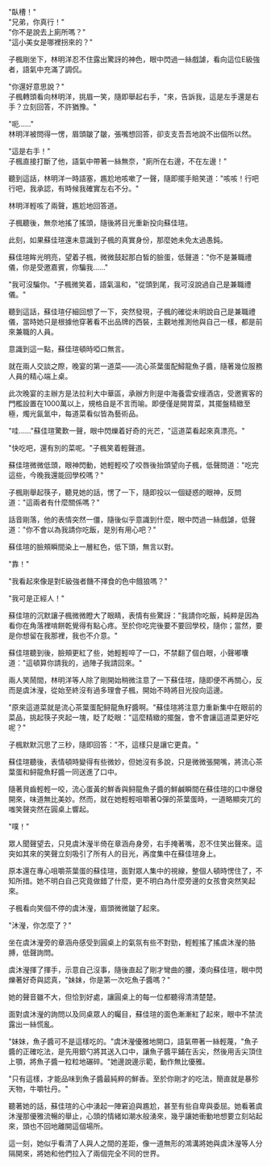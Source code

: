 "臥槽！"  
"兄弟，你真行！"  
"你不是說去上廁所嗎？"  
"這小美女是哪裡拐來的？"  

子楓剛坐下，林明洋忍不住露出驚訝的神色，眼中閃過一絲戲謔，看向這位E級強者，語氣中充滿了調侃。

"你還好意思說？"  
子楓轉頭看向林明洋，挑眉一笑，隨即舉起右手，"來，告訴我，這是左手還是右手？立刻回答，不許猶豫。"  

"呃……"  
林明洋被問得一愣，眉頭皺了皺，張嘴想回答，卻支支吾吾地說不出個所以然。  

"這是右手！"  
子楓直接打斷了他，語氣中帶著一絲無奈，"廁所在右邊，不在左邊！"  

聽到這話，林明洋一時語塞，尷尬地咳嗽了一聲，隨即擺手賠笑道："咳咳！行吧行吧，我承認，有時候我確實左右不分。"  

林明洋輕咳了兩聲，尷尬地回答道。

子楓聽後，無奈地搖了搖頭，隨後將目光重新投向蘇佳瑄。

此刻，如果蘇佳瑄還未意識到子楓的真實身份，那麼她未免太過愚鈍。

蘇佳瑄眸光明亮，望着子楓，微微鼓起那白皙的臉蛋，低聲道："你不是兼職禮儀，你是受邀嘉賓，你騙我……"

"我可沒騙你。"子楓微笑着，語氣溫和，"從頭到尾，我可沒說過自己是兼職禮儀。"

聽到這話，蘇佳瑄仔細回想了一下，突然發現，子楓的確從未明說自己是兼職禮儀，當時她只是根據他穿著看不出品牌的西裝，主觀地推測他與自己一樣，都是前來兼職的人員。

意識到這一點，蘇佳瑄頓時啞口無言。

就在兩人交談之際，晚宴的第一道菜——流心茶葉蛋配鱘龍魚子醬，隨著幾位服務人員的精心端上桌。

此次晚宴的主辦方是法拉利大中華區，承辦方則是中海養雲安缦酒店，受邀賓客的門檻設置在1000萬以上，規格自是不言而喻。即便僅是開胃菜，其擺盤精緻至極，燭光氤氳中，每道菜看似皆為藝術品。

"哇……"蘇佳瑄驚歎一聲，眼中閃爍着好奇的光芒，"這道菜看起來真漂亮。"

"快吃吧，還有別的菜呢。"子楓笑着輕聲道。

蘇佳瑄微微低頭，眼神閃動，她輕輕咬了咬唇後抬頭望向子楓，低聲問道："吃完這些，今晚我還能回學校嗎？"

子楓剛舉起筷子，聽見她的話，愣了一下，隨即投以一個疑惑的眼神，反問道："這兩者有什麼關係嗎？"

話音剛落，他的表情突然一僵，隨後似乎意識到什麼，眼中閃過一絲戲謔，低聲道："你不會以為我請你吃飯，是別有用心吧？"

蘇佳瑄的臉頰瞬間染上一層紅色，低下頭，無言以對。

"靠！"

"我看起來像是對E級強者饑不擇食的色中餓狼嗎？" 

"我可是正經人！"

蘇佳瑄的沉默讓子楓微微瞪大了眼睛，表情有些驚訝："我請你吃飯，純粹是因為看你在角落裡啃餅乾覺得有點心疼。至於你吃完後要不要回學校，隨你；當然，要是你想留在我那裡，我也不介意。"

蘇佳瑄聽到後，臉頰更紅了些，她輕輕啐了一口，不禁翻了個白眼，小聲嘟囔道："這頓算你請我的，過陣子我請回來。"

兩人笑鬧間，林明洋等人除了剛開始稍微注意了一下蘇佳瑄，隨即便不再關心，反而是虞沐瀅，從始至終沒有過多理會子楓，開始不時將目光投向這邊。

"原來這道菜就是流心茶葉蛋配鲟龍魚籽醬啊。"蘇佳瑄將注意力重新集中在眼前的菜品，挑起筷子夾起一塊，眨了眨眼："這麼精緻的擺盤，會不會讓這道菜更好吃呢？"

子楓默默沉思了三秒，隨即回答："不，這樣只是讓它更貴。"

蘇佳瑄聽後，表情頓時變得有些微妙，但她沒有多說，只是微微張開嘴，將流心茶葉蛋和鲟龍魚籽醬一同送進了口中。

隨著貝齒輕輕一咬，流心蛋黃的鮮香與鲟龍魚子醬的鮮鹹瞬間在蘇佳瑄的口中爆發開來，味道無比美妙。然而，就在她輕輕咀嚼著Q彈的茶葉蛋時，一道略顯突兀的嗤笑聲突然在圓桌上響起。

"噗！"

眾人聞聲望去，只見虞沐瀅半倚在章涵舟身旁，右手掩著嘴，忍不住笑出聲來。這突如其來的笑聲立刻吸引了所有人的目光，再度集中在蘇佳瑄身上。

原本還在專心咀嚼茶葉蛋的蘇佳瑄，面對眾人集中的視線，整個人頓時愣住了，不知所措。她不明白自己究竟做錯了什麼，更不明白為什麼旁邊的女孩會突然笑起來。

子楓看向笑個不停的虞沐瀅，眉頭微微皺了起來。

"沐瀅，你怎麼了？"

坐在虞沐瀅旁的章涵舟感受到圓桌上的氣氛有些不對勁，輕輕搖了搖虞沐瀅的胳膊，低聲詢問。

虞沐瀅揮了揮手，示意自己沒事，隨後直起了剛才彎曲的腰，湊向蘇佳瑄，眼中閃爍著好奇與認真，"妹妹，你是第一次吃魚子醬嗎？"

她的聲音雖不大，但恰到好處，讓圓桌上的每一位都聽得清清楚楚。

面對虞沐瀅的詢問以及同桌眾人的矚目，蘇佳瑄的面色漸漸紅了起來，眼中不禁流露出一絲慌亂。

"妹妹，魚子醬可不是這樣吃的。"虞沐瀅優雅地開口，語氣帶著一絲輕蔑，"魚子醬的正確吃法，是先用銀勺將其送入口中，讓魚子醬平鋪在舌尖，然後用舌尖頂住上顎，將魚子醬一粒粒地碾碎。"她邊說邊示範，動作無比優雅。

"只有這樣，才能品味到魚子醬最純粹的鮮香。至於你剛才的吃法，簡直就是暴殄天物，牛嚼牡丹。"

聽著她的話，蘇佳瑄的心中湧起一陣窘迫與尷尬，甚至有些自卑與委屈。她看著虞沐瀅那優雅流暢的舉止，心頭的情緒如潮水般湧來，幾乎讓她衝動地想要立刻站起來，頭也不回地離開這個場所。

這一刻，她似乎看清了人與人之間的差距，像一道無形的鴻溝將她與虞沐瀅等人分隔開來，將她和他們拉入了兩個完全不同的世界。
